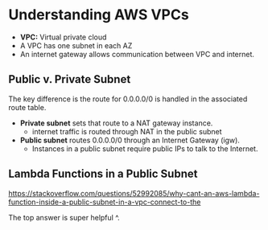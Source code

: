 # Understanding AWS VPCs

- **VPC:** Virtual private cloud
- A VPC has one subnet in each AZ
- An internet gateway allows communication between VPC and internet.

## Public v. Private Subnet

The key difference is the route for 0.0.0.0/0 is handled in the associated route table.

- **Private subnet** sets that route to a NAT gateway instance.
  - internet traffic is routed through NAT in the public subnet
- **Public subnet** routes 0.0.0.0/0 through an Internet Gateway (igw).
  - Instances in a public subnet require public IPs to talk to the Internet.

## Lambda Functions in a Public Subnet

https://stackoverflow.com/questions/52992085/why-cant-an-aws-lambda-function-inside-a-public-subnet-in-a-vpc-connect-to-the

The top answer is super helpful ^.
